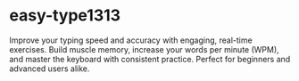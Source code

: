 # easy-type1313
Improve your typing speed and accuracy with engaging, real-time exercises. Build muscle memory, increase your words per minute (WPM), and master the keyboard with consistent practice. Perfect for beginners and advanced users alike.
